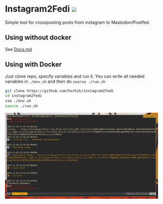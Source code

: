 # Instagram2Fedi <span><img width="50px" src="https://upload.wikimedia.org/wikipedia/commons/9/93/Fediverse_logo_proposal.svg"></span>

Simple tool for crossposting posts from instagram to Mastodon/Pixelfed.

## Using without docker
See [Docs.md](./Docs.md)

## Using with Docker

Just clone repo, specify variables and run it.
You can write all needed variables in `./env.sh` and then do `source ./run.sh`

``` bash
git clone https://github.com/horhik/instagram2fedi
cd instagram2fedi
vim ./env.sh
source ./run.sh
```


![screenshot](./img.png)



